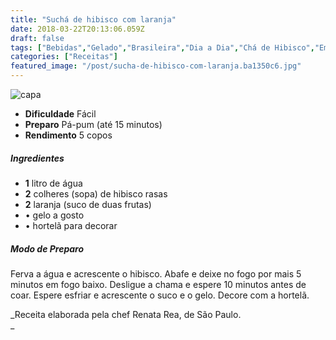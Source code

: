 ```yaml
---
title: "Suchá de hibisco com laranja"
date: 2018-03-22T20:13:06.059Z
draft: false
tags: ["Bebidas","Gelado","Brasileira","Dia a Dia","Chá de Hibisco","Emagrecer com saúde","receita"]
categories: ["Receitas"]
featured_image: "/post/sucha-de-hibisco-com-laranja.ba1350c6.jpg"
---
```


![capa](/post/sucha-de-hibisco-com-laranja.ba1350c6.jpg)

*   **Dificuldade** Fácil
*   **Preparo** Pá-pum (até 15 minutos)
*   **Rendimento** 5 copos

##### Ingredientes

*   **1** litro de água
*   **2** colheres (sopa) de hibisco rasas
*   **2** laranja (suco de duas frutas)
*   • gelo a gosto
*   • hortelã para decorar

##### Modo de Preparo

Ferva a água e acrescente o hibisco. Abafe e deixe no fogo por mais 5 minutos em fogo baixo. Desligue a chama e espere 10 minutos antes de coar. Espere esfriar e acrescente o suco e o gelo. Decore com a hortelã.

_Receita elaborada pela chef Renata Rea, de São Paulo.  
_
